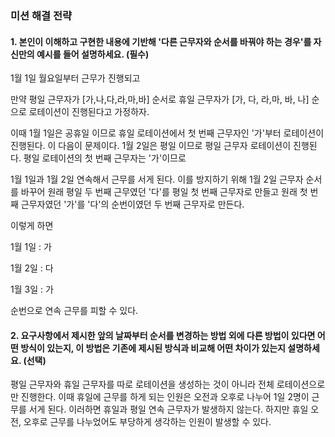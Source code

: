 ### 미션 해결 전략

#### 1. 본인이 이해하고 구현한 내용에 기반해 '다른 근무자와 순서를 바꿔야 하는 경우'를 자신만의 예시를 들어 설명하세요. (필수)

1월 1일 월요일부터 근무가 진행되고

만약 평일 근무자가 [가,나,다,라,마,바] 순서로 휴일 근무자가 [가, 다, 라,마, 바, 나] 순으로 로테이션이 진행된다고 가정하자. 

이때 1월 1일은 공휴일 이므로 휴일 로테이션에서 첫 번째 근무자인 '가'부터 로테이션이 진행된다. 이 다음이 문제이다. 1월 2일은 평일 이므로 평일 근무자 로테이션이 진행된다. 평일 로테이션의 첫 번째 근무자는 '가'이므로 

1월 1일과 1월 2일 연속해서 근무를 서게 된다. 이를 방지하기 위해 1월 2일 근무자 순서를 바꾸어 원래 평일 두 번째 근무였던 '다'를 평일 첫 번째 근무자로 만들고 원래 첫 번째 근무자였던 '가'를 '다'의 순번이였던 두 번째 근무자로 만든다. 

이렇게 하면 

1월 1일 : 가

1월 2일 : 다

1월 3일 : 가

순번으로 연속 근무를 피할 수 있다.

#### 2. 요구사항에서 제시한 앞의 날짜부터 순서를 변경하는 방법 외에 다른 방법이 있다면 어떤 방식이 있는지, 이 방법은 기존에 제시된 방식과 비교해 어떤 차이가 있는지 설명하세요. (선택)

평일 근무자와 휴일 근무자를 따로 로테이션을 생성하는 것이 아니라 전체 로테이션으로만 진행한다. 이때 휴일에 근무를 하게 되는 인원은 오전과 오후로 나누어 1일 2명이 근무를 서게 된다. 이러하면 휴일과 평일 연속 근무자가 발생하지 않는다. 하지만 휴일 오전, 오후로 근무를 나누었어도 부당하게 생각하는 인원이 발생할 수 있다. 

